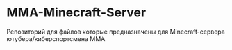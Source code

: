 # MMA-Minecraft-Server
Репозиторий для файлов которые предназначены для Minecraft-сервера ютубера/киберспортсмена MMA
